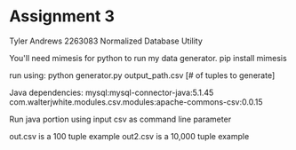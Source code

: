 # Assignment 3
Tyler Andrews
2263083
Normalized Database Utility

You'll need mimesis for python to run my data generator.
pip install mimesis

run using:
python generator.py output_path.csv [# of tuples to generate]

Java dependencies:
mysql:mysql-connector-java:5.1.45
com.walterjwhite.modules.csv.modules:apache-commons-csv:0.0.15

Run java portion using input csv as command line parameter

out.csv is a 100 tuple example
out2.csv is a 10,000 tuple example
